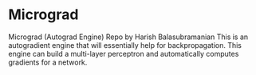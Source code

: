 # Micrograd
Micrograd (Autograd Engine) Repo by Harish Balasubramanian
This is an autogradient engine that will essentially help for backpropagation.
This engine can build a multi-layer perceptron and automatically computes gradients for a network.